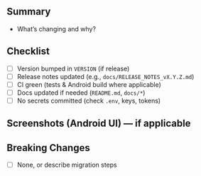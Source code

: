 ## Summary
- What’s changing and why?

## Checklist
- [ ] Version bumped in `VERSION` (if release)
- [ ] Release notes updated (e.g., `docs/RELEASE_NOTES_vX.Y.Z.md`)
- [ ] CI green (tests & Android build where applicable)
- [ ] Docs updated if needed (`README.md`, `docs/*`)
- [ ] No secrets committed (check `.env`, keys, tokens)

## Screenshots (Android UI) — if applicable

## Breaking Changes
- [ ] None, or describe migration steps

